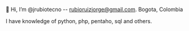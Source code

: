 👋 Hi, I’m @jrubiotecno -- rubioruizjorge@gmail.com. Bogota, Colombia

I have knowledge of python, php, pentaho, sql and others.


<!---
jrubiotecno/jrubiotecno is a ✨ special ✨ repository because its `README.md` (this file) appears on your GitHub profile.
You can click the Preview link to take a look at your changes.
--->
